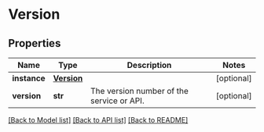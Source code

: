 # Version

## Properties
Name | Type | Description | Notes
------------ | ------------- | ------------- | -------------
**instance** | [**Version**](Version.md) |  | [optional] 
**version** | **str** | The version number of the service or API. | [optional] 

[[Back to Model list]](../README.md#documentation-for-models) [[Back to API list]](../README.md#documentation-for-api-endpoints) [[Back to README]](../README.md)

